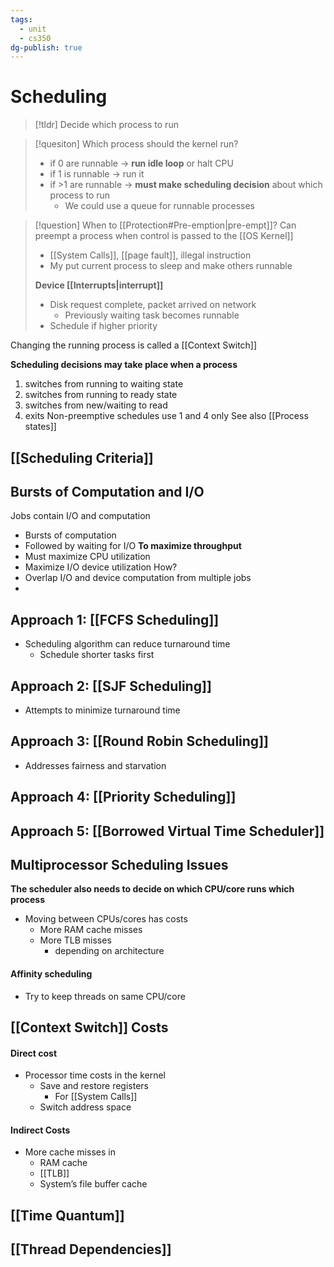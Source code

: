 ```yaml
---
tags:
  - unit
  - cs350
dg-publish: true
---
```

# Scheduling
> [!tldr] Decide which process to run

> [!quesiton] Which process should the kernel run?
> * if 0 are runnable → **run idle loop** or halt CPU
> * if 1 is runnable → run it
> * if >1 are runnable → **must make scheduling decision** about which process to run
> 	* We could use a queue for runnable processes

> [!question] When to [[Protection#Pre-emption|pre-empt]]?
> Can preempt a process when control is passed to the [[OS Kernel]]
> * [[System Calls]], [[page fault]], illegal instruction
> * My put current process to sleep and make others runnable
> 
> **Device [[Interrupts|interrupt]]**
> * Disk request complete, packet arrived on network
> 	* Previously waiting task becomes runnable
> * Schedule if higher priority

Changing the running process is called a [[Context Switch]]

**Scheduling decisions may take place when a process**
1. switches from running to waiting state
2. switches from running to ready state
3. switches from new/waiting to read
4. exits
Non-preemptive schedules use 1 and 4 only
See also [[Process states]]
## [[Scheduling Criteria]]

## Bursts of Computation and I/O
Jobs contain I/O and computation
* Bursts of computation
* Followed by waiting for I/O
**To maximize throughput**
* Must maximize CPU utilization
* Maximize I/O device utilization
How?
* Overlap I/O and device computation from multiple jobs
* 
## Approach 1: [[FCFS Scheduling]]
* Scheduling algorithm can reduce turnaround time
	* Schedule shorter tasks first
## Approach 2: [[SJF Scheduling]]
* Attempts to minimize turnaround time
## Approach 3: [[Round Robin Scheduling]]
* Addresses fairness and starvation
## Approach 4: [[Priority Scheduling]]
## Approach 5: [[Borrowed Virtual Time Scheduler]]

## Multiprocessor Scheduling Issues
**The scheduler also needs to decide on which CPU/core runs which process**
* Moving between CPUs/cores has costs
	* More RAM cache misses
	* More TLB misses
		* depending on architecture
#### Affinity scheduling
* Try to keep threads on same CPU/core
## [[Context Switch]] Costs
#### Direct cost
* Processor time costs in the kernel
	* Save and restore registers
		* For [[System Calls]]
	* Switch address space
#### Indirect Costs
* More cache misses in
	* RAM cache
	* [[TLB]]
	* System’s file buffer cache

## [[Time Quantum]]

## [[Thread Dependencies]]
